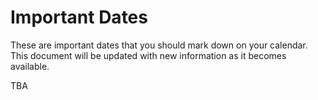 # Important Dates

These are important dates that you should mark down on your calendar. This document will be updated with new information as it becomes available.

TBA
